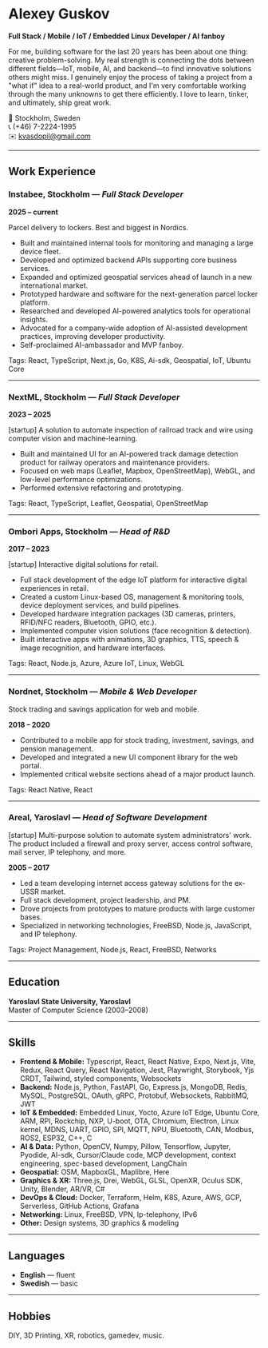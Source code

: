 # Alexey Guskov

**Full Stack / Mobile / IoT / Embedded Linux Developer / AI fanboy**

For me, building software for the last 20 years has been about one thing: creative problem-solving. My real strength is connecting the dots between different fields—IoT, mobile, AI, and backend—to find innovative solutions others might miss. I genuinely enjoy the process of taking a project from a "what if" idea to a real-world product, and I'm very comfortable working through the many unknowns to get there efficiently. I love to learn, tinker, and ultimately, ship great work.

📍 Stockholm, Sweden  
📞 (+46) 7-2224-1995  
✉️ kvasdopil@gmail.com

---

## Work Experience

### Instabee, Stockholm — _Full Stack Developer_

**2025 – current**

Parcel delivery to lockers. Best and biggest in Nordics.

- Built and maintained internal tools for monitoring and managing a large device fleet.
- Developed and optimized backend APIs supporting core business services.
- Expanded and optimized geospatial services ahead of launch in a new international market.
- Prototyped hardware and software for the next-generation parcel locker platform.
- Researched and developed AI-powered analytics tools for operational insights.
- Advocated for a company-wide adoption of AI-assisted development practices, improving developer productivity.
- Self-proclaimed AI-ambassador and MVP fanboy.

Tags: React, TypeScript, Next.js, Go, K8S, Ai-sdk, Geospatial, IoT, Ubuntu Core

---

### NextML, Stockholm — _Full Stack Developer_

**2023 – 2025**

[startup]
A solution to automate inspection of railroad track and wire using computer vision and machine-learning.

- Built and maintained UI for an AI-powered track damage detection product for railway operators and maintenance providers.
- Focused on web maps (Leaflet, Mapbox, OpenStreetMap), WebGL, and low-level performance optimizations.
- Performed extensive refactoring and prototyping.

Tags: React, TypeScript, Leaflet, Geospatial, OpenStreetMap

---

### Ombori Apps, Stockholm — _Head of R&D_

**2017 – 2023**

[startup]
Interactive digital solutions for retail.

- Full stack development of the edge IoT platform for interactive digital experiences in retail.
- Created a custom Linux-based OS, management & monitoring tools, device deployment services, and build pipelines.
- Developed hardware integration packages (3D cameras, printers, RFID/NFC readers, Bluetooth, GPIO, etc.).
- Implemented computer vision solutions (face recognition & detection).
- Built interactive apps with animations, 3D graphics, TTS, speech & image recognition, and hardware interfaces.

Tags: React, Node.js, Azure, Azure IoT, Linux, WebGL

---

### Nordnet, Stockholm — _Mobile & Web Developer_

Stock trading and savings application for web and mobile.

**2018 – 2020**

- Contributed to a mobile app for stock trading, investment, savings, and pension management.
- Developed and integrated a new UI component library for the web portal.
- Implemented critical website sections ahead of a major product launch.

Tags: React Native, React

---

### Areal, Yaroslavl — _Head of Software Development_

[startup]
Multi-purpose solution to automate system administrators' work. The product included a firewall and proxy server, access control software, mail server, IP telephony, and more.

**2005 – 2017**

- Led a team developing internet access gateway solutions for the ex-USSR market.
- Full stack development, project leadership, and PM.
- Drove projects from prototypes to mature products with large customer bases.
- Specialized in networking technologies, FreeBSD, Node.js, JavaScript, and IP telephony.

Tags: Project Management, Node.js, React, FreeBSD, Networks

---

## Education

**Yaroslavl State University, Yaroslavl**  
Master of Computer Science (2003–2008)

---

## Skills

- **Frontend & Mobile:** Typescript, React, React Native, Expo, Next.js, Vite, Redux, React Query, React Navigation, Jest, Playwright, Storybook, Yjs CRDT, Tailwind, styled components, Websockets
- **Backend:** Node.js, Python, FastAPI, Go, Express.js, MongoDB, Redis, MySQL, PostgreSQL, OAuth, gRPC, Protobuf, Websockets, RabbitMQ, JWT
- **IoT & Embedded:** Embedded Linux, Yocto, Azure IoT Edge, Ubuntu Core, ARM, RPI, Rockchip, NXP, U-boot, OTA, Chromium, Electron, Linux kernel, MDNS, UART, GPIO, SPI, MQTT, NPU, Bluetooth, CAN, Modbus, ROS2, ESP32, C++, C
- **AI & Data:** Python, OpenCV, Numpy, Pillow, Tensorflow, Jupyter, Pyodide, AI-sdk, Cursor/Claude code, MCP development, context engineering, spec-based development, LangChain
- **Geospatial:** OSM, MapboxGL, Maplibre, Here
- **Graphics & XR:** Three.js, Drei, WebGL, GLSL, OpenXR, Oculus SDK, Unity, Blender, AR/VR, C#
- **DevOps & Cloud:** Docker, Terraform, Helm, K8S, Azure, AWS, GCP, Serverless, GitHub Actions, Grafana
- **Networking:** Linux, FreeBSD, VPN, Ip-telephony, IPv6
- **Other:** Design systems, 3D graphics & modeling

---

## Languages

- **English** — fluent
- **Swedish** — basic

---

## Hobbies

DIY, 3D Printing, XR, robotics, gamedev, music.
